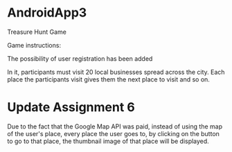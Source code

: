 # AndroidApp3
Treasure Hunt Game

Game instructions:

The possibility of user registration has been added

In it, participants must visit 20 local businesses spread across the city. Each place the participants visit gives them the next place to visit and so on.

# Update Assignment 6

Due to the fact that the Google Map API was paid, instead of using the map of the user's place,
every place the user goes to, by clicking on the button to go to that place,
the thumbnail image of that place will be displayed.


